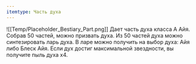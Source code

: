 ```yaml
---
itemtype: Часть духа
---
```

![[Temp/Placeholder_Bestiary_Part.png]]
Дает часть духа класса A Айя. Собрав 50 частей, можно призвать духа. Из 50 частей духа можно синтезировать ларь духа. В ларе можно получить на выбор духа: Айя либо Блеск Айя. Если дух достиг максимальной звездности, вы получите пыль духа х4.
